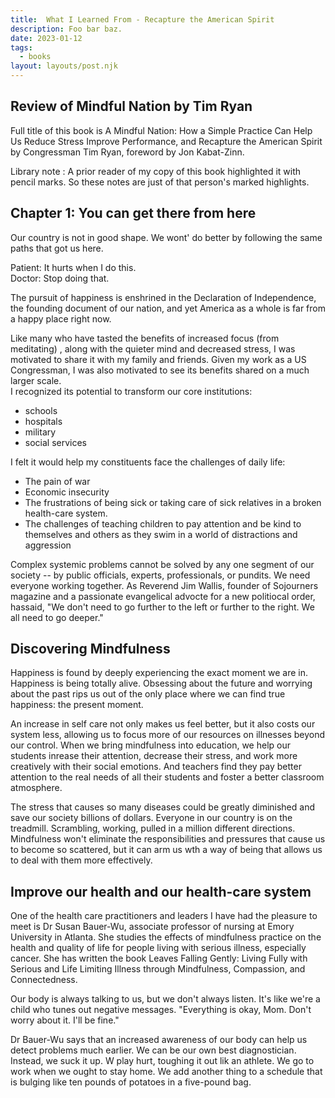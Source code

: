 ```yaml
---
title:  What I Learned From - Recapture the American Spirit
description: Foo bar baz.
date: 2023-01-12
tags:
  - books
layout: layouts/post.njk
---
```


## Review of Mindful Nation by Tim Ryan
Full title of this book is A Mindful Nation: How a Simple Practice Can Help Us Reduce Stress Improve Performance, and Recapture the American Spirit by Congressman Tim Ryan, foreword by Jon Kabat-Zinn.  
  
Library note
: A prior reader of my copy of this book highlighted it with pencil marks. So these notes are just of that person's marked highlights.   
  
 
## Chapter 1: You can get there from here
Our country is not in good shape. We wont' do better by following the same paths that got us here.
  
Patient: It hurts when I do this.  
Doctor: Stop doing that.  
  
The pursuit of happiness is enshrined in the Declaration of Independence, the founding document of our nation, and yet America as a whole is far from a happy place right now.  
  
Like many who have tasted the benefits of increased focus (from meditating) ,  along with the quieter mind and decreased stress, I was  motivated to share it with my family and friends. Given my work as a US Congressman, I was also motivated to see its benefits shared on a much larger scale.    
I recognized its potential to transform our core institutions:
* schools
* hospitals
*  military
* social services
  
I felt it would help my constituents face the challenges of daily life:
* The pain of war
* Economic insecurity
* The frustrations of being sick or taking care of sick relatives in a broken health-care system.
* The challenges of teaching children to pay attention and be kind to themselves and others as they swim in a world of distractions and aggression
  
Complex systemic problems cannot be solved by any one segment of our society -- by public officials, experts, professionals, or pundits. We need everyone working together. As Reverend Jim Wallis, founder of Sojourners magazine and a passionate evangelical advocte for a new politiocal order, hassaid, "We don't need to go further to the left or further to the right. We all need to go deeper."  
  
## Discovering Mindfulness
Happiness is found by deeply experiencing the exact moment we are in. Happiness is being totally alive. Obsessing about the future and worrying about the past rips us out of the only place where we can find true happiness: the present moment. 
  
An increase in self care not only makes us feel better, but it also costs our system less, allowing us to focus more of our resources on illnesses beyond our control. When we bring mindfulness into education, we help our students inrease their attention, decrease their stress, and work more creatively with their social emotions.  And teachers find they pay better attention to the real needs of all their students and foster a better classroom atmosphere.  
  
The stress that causes so many diseases could be greatly diminished and save our society billions of dollars. Everyone in our country is on the treadmill. Scrambling, working, pulled in a million different directions. Mindfulness won't eliminate the responsibilities and pressures that cause us to become so scattered, but it can arm us wth a way of being that allows us to deal with them more effectively.  
  
## Improve our health and our health-care system
One of the health care practitioners and leaders I have had the pleasure to meet is Dr Susan Bauer-Wu, associate professor of nursing at Emory University in Atlanta. She studies the effects of mindfulness practice on the health and quality of life for people living with serious illness, especially cancer. She has written the book Leaves Falling Gently: Living Fully with Serious and Life Limiting Illness through Mindfulness, Compassion, and Connectedness.   
  
Our body is always talking to us, but we don't always listen. It's like we're a child who tunes out negative messages. "Everything is okay, Mom. Don't worry about it. I'll be fine."

Dr Bauer-Wu says that an increased awareness of our body can help us detect problems much earlier.  We can be our own best diagnostician.  Instead, we suck it up. W play hurt, toughing it out lik an athlete. We go to work when we ought to stay home. We add another thing to a schedule that is bulging like ten pounds of potatoes in a five-pound bag.  
  

  


